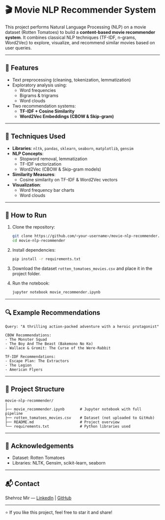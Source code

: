 # 🎬 Movie NLP Recommender System

This project performs Natural Language Processing (NLP) on a movie dataset (Rotten Tomatoes) to build a **content-based movie recommender system**. It combines classical NLP techniques (TF-IDF, n-grams, Word2Vec) to explore, visualize, and recommend similar movies based on user queries.

---

## 📌 Features

- Text preprocessing (cleaning, tokenization, lemmatization)
- Exploratory analysis using:
  - Word frequencies
  - Bigrams & trigrams
  - Word clouds
- Two recommendation systems:
  - **TF-IDF + Cosine Similarity**
  - **Word2Vec Embeddings (CBOW & Skip-gram)**

---

## 🧠 Techniques Used

- **Libraries**: `nltk`, `pandas`, `sklearn`, `seaborn`, `matplotlib`, `gensim`
- **NLP Concepts**:
  - Stopword removal, lemmatization
  - TF-IDF vectorization
  - Word2Vec (CBOW & Skip-gram models)
- **Similarity Measures**:
  - Cosine similarity on TF-IDF & Word2Vec vectors
- **Visualization**:
  - Word frequency bar charts
  - Word clouds

---

## 🚀 How to Run

1. Clone the repository:
   ```bash
   git clone https://github.com/<your-username>/movie-nlp-recommender.git
   cd movie-nlp-recommender
   ```

2. Install dependencies:
   ```bash
   pip install -r requirements.txt
   ```

3. Download the dataset `rotten_tomatoes_movies.csv` and place it in the project folder.

4. Run the notebook:
   ```bash
   jupyter notebook movie_recommender.ipynb
   ```

---

## 🔍 Example Recommendations

```text
Query: "A thrilling action-packed adventure with a heroic protagonist"

CBOW Recommendations:
- The Monster Squad
- The Boy And The Beast (Bakemono No Ko)
- Wallace & Gromit: The Curse of the Were-Rabbit

TF-IDF Recommendations:
- Escape Plan: The Extractors
- The Legion
- American Flyers
```

---

## 📁 Project Structure

```
movie-nlp-recommender/
│
├── movie_recommender.ipynb       # Jupyter notebook with full pipeline
├── rotten_tomatoes_movies.csv    # Dataset (not uploaded to GitHub)
├── README.md                     # Project overview
└── requirements.txt              # Python libraries used
```

---

## 🤝 Acknowledgements

- Dataset: Rotten Tomatoes
- Libraries: NLTK, Gensim, scikit-learn, seaborn

---

## 📬 Contact

Shehroz Mir — [LinkedIn](https://www.linkedin.com/in/shehrozmir/) | [GitHub](https://github.com/Shehroz-Mir)

---

⭐ If you like this project, feel free to star it and share!
